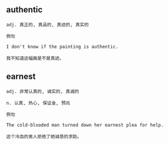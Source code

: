 ## authentic
```
adj. 真正的, 真品的, 真迹的, 真实的

例句

I don't know if the painting is authentic.

我不知道这幅画是不是真迹。
```
## earnest
```
adj. 非常认真的, 诚实的, 真诚的

n. 认真, 热心, 保证金, 预兆

例句

The cold-blooded man turned down her earnest plea for help.

这个冷血的男人拒绝了她诚恳的求助。
```